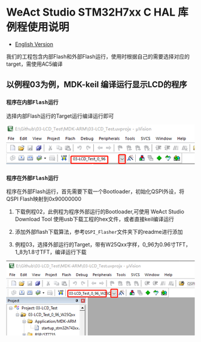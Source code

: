 # WeAct Studio STM32H7xx C HAL 库例程使用说明

* [English Version](./README.md)

我们的工程包含内部Flash和外部Flash运行，使用时根据自己的需要选择对应的target，需使用AC5编译

## 以例程03为例，MDK-keil 编译运行显示LCD的程序

### `程序在内部Flash运行`

选择内部Flash运行的Target运行编译运行即可

![keilInternal1](./Images/keilInternal1.png)

### `程序在外部Flash运行`

程序在外部Flash运行，首先需要下载一个Bootloader，初始化QSPI外设，将QSPI Flash映射到0x90000000

1. 下载例程02，此例程为程序外部运行的Bootloader,可使用 WeAct Studio Download Tool 使用usb下载工程的hex文件，或者直接keil编译运行

2. 添加外部flash下载算法，参考`QSPI_Flasher`文件夹下的readme进行添加

3. 例程03，选择外部运行的Target，带有W25Qxx字样，0_96为0.96寸TFT，1_8为1.8寸TFT，编译运行下载

![keilInternal2](./Images/keilInternal2.png)
